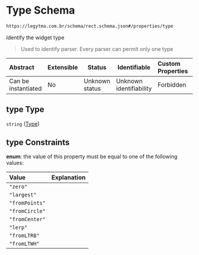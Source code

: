 # Type Schema

```txt
https://legytma.com.br/schema/rect.schema.json#/properties/type
```

Identify the widget type


> Used to identify parser. Every parser can permit only one type
>

| Abstract            | Extensible | Status         | Identifiable            | Custom Properties | Additional Properties | Access Restrictions | Defined In                                                              |
| :------------------ | ---------- | -------------- | ----------------------- | :---------------- | --------------------- | ------------------- | ----------------------------------------------------------------------- |
| Can be instantiated | No         | Unknown status | Unknown identifiability | Forbidden         | Allowed               | none                | [rect.schema.json\*](../schema/rect.schema.json "open original schema") |

## type Type

`string` ([Type](rect-properties-type.md))

## type Constraints

**enum**: the value of this property must be equal to one of the following values:

| Value          | Explanation |
| :------------- | ----------- |
| `"zero"`       |             |
| `"largest"`    |             |
| `"fromPoints"` |             |
| `"fromCircle"` |             |
| `"fromCenter"` |             |
| `"lerp"`       |             |
| `"fromLTRB"`   |             |
| `"fromLTWH"`   |             |

